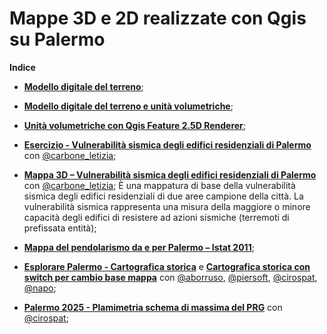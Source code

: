 # Mappe 3D e 2D realizzate con Qgis su Palermo





**Indice**

- [**Modello digitale del terreno**](http://gbvitrano.github.io/mappe2-3d/dem_palermo);

- [**Modello digitale del terreno e unità volumetriche**](http://gbvitrano.github.io/mappe2-3d/dem_volumetrie_pa);

- [**Unità volumetriche con Qgis Feature 2.5D Renderer**](http://gbvitrano.github.io/mappe2-3d/cs_pa_3d/);

- [**Esercizio - Vulnerabilità sismica degli edifici residenziali di Palermo**](http://gbvitrano.github.io/mappe2-3d/vuln-sismica-pa) con [@carbone_letizia](https://twitter.com/carbone_letizia);

- [**Mappa 3D – Vulnerabilità sismica degli edifici residenziali di Palermo**](http://gbvitrano.github.io/mappe2-3d/vuln_sismica-pa-3d/) con [@carbone_letizia](https://twitter.com/carbone_letizia);
È una mappatura di base della vulnerabilità sismica degli edifici residenziali di due aree campione della città.
La vulnerabilità sismica rappresenta una misura della maggiore o minore capacità degli edifici di resistere ad azioni sismiche (terremoti di prefissata entità);

- [**Mappa del pendolarismo da e per Palermo – Istat 2011**](http://gbvitrano.github.io/mappe2-3d/pendolarismo/);

- [**Esplorare Palermo - Cartografica storica**](http://gbvitrano.github.io/mappe2-3d/carto_storica) e [**Cartografica storica con switch per cambio base mappa**](http://gbvitrano.github.io/mappe2-3d/carto_storica/index_switch.html) con [@aborruso](https://twitter.com/aborruso), [@piersoft](https://twitter.com/Piersoft), [@cirospat](https://twitter.com/cirospat), [@napo](https://twitter.com/napo);

- [**Palermo 2025 - Plamimetria schema di massima del PRG**](http://gbvitrano.github.io/mappe2-3d/prg_2025/prg_2015.html) con [@cirospat](https://twitter.com/cirospat);
